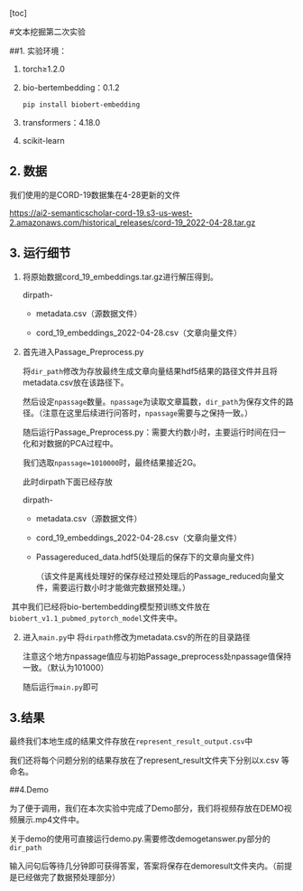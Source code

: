 [toc]



#文本挖掘第二次实验

##1. 实验环境：

1. torch≥1.2.0

2. bio-bertembedding：0.1.2	

    ```apl
    pip install biobert-embedding
    ```

3. transformers：4.18.0

4. scikit-learn

## 2. 数据

我们使用的是CORD-19数据集在4-28更新的文件

https://ai2-semanticscholar-cord-19.s3-us-west-2.amazonaws.com/historical_releases/cord-19_2022-04-28.tar.gz

## 3. 运行细节

1. 将原始数据cord_19_embeddings.tar.gz进行解压得到。

    dirpath-

      - metadata.csv（源数据文件）

    - cord_19_embeddings_2022-04-28.csv（文章向量文件）

2. 首先进入Passage_Preprocess.py

    将```dir_path```修改为存放最终生成文章向量结果hdf5结果的路径文件并且将metadata.csv放在该路径下。

    然后设定```npassage```数量。```npassage```为读取文章篇数，```dir_path```为保存文件的路径。（注意在这里后续进行问答时，```npassage```需要与之保持一致。）

    随后运行Passage_Preprocess.py：需要大约数小时，主要运行时间在归一化和对数据的PCA过程中。

    我们选取```npassage=1010000```时，最终结果接近2G。

    此时dirpath下面已经存放

    dirpath-

      - metadata.csv（源数据文件）

      - cord_19_embeddings_2022-04-28.csv（文章向量文件）

      - Passagereduced_data.hdf5(处理后的保存下的文章向量文件)

        （该文件是离线处理好的保存经过预处理后的Passage_reduced向量文件，需要运行数小时才能做完数据预处理。）

​		其中我们已经将bio-bertembedding模型预训练文件放在 ``biobert_v1.1_pubmed_pytorch_model``文件夹中。

2. 进入```main.py```中 将```dirpath```修改为metadata.csv的所在的目录路径

    注意这个地方npassage值应与初始Passage_preprocess处npassage值保持一致。（默认为101000）

    随后运行```main.py```即可

## 3.结果

最终我们本地生成的结果文件存放在``represent_result_output.csv``中

我们还将每个问题分别的结果存放在了represent_result文件夹下分别以x.csv 等命名。

##4.Demo

为了便于调用，我们在本次实验中完成了Demo部分，我们将视频存放在DEMO视频展示.mp4文件中。

关于demo的使用可直接运行demo.py.需要修改demogetanswer.py部分的```dir_path```

输入问句后等待几分钟即可获得答案，答案将保存在demoresult文件夹内。（前提是已经做完了数据预处理部分）
